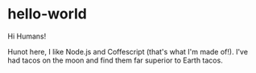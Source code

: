 # hello-world

Hi Humans!

Hunot here, I like Node.js and Coffescript (that's what I'm made of!).
I've had tacos on the moon and find them far superior to Earth tacos.
